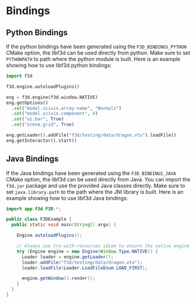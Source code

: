 # Bindings

## Python Bindings

If the python bindings have been generated using the `F3D_BINDINGS_PYTHON` CMake option, the libf3d can be used directly from python.
Make sure to set `PYTHONPATH` to path where the python module is built.
Here is an example showing how to use libf3d python bindings:

```python
import f3d

f3d.engine.autoloadPlugins()

eng = f3d.engine(f3d.window.NATIVE)
eng.getOptions()
  .set("model.scivis.array-name", "Normals")
  .set("model.scivis.component", 0)
  .set("ui.bar", True)
  .set("scene.grid", True)

eng.getLoader().addFile("f3d/testing/data/dragon.vtu").loadFile()
eng.getInteractor().start()
```

## Java Bindings

If the Java bindings have been generated using the `F3D_BINDINGS_JAVA` CMake option, the libf3d can be used directly from Java.
You can import the `f3d.jar` package and use the provided Java classes directly.
Make sure to set `java.library.path` to the path where the JNI library is built.
Here is an example showing how to use libf3d Java bindings:

```java
import app.f3d.F3D.*;

public class F3DExample {
  public static void main(String[] args) {

    Engine.autoloadPlugins();

    // Always use try-with-resources idiom to ensure the native engine is released
    try (Engine engine = new Engine(Window.Type.NATIVE)) {
      Loader loader = engine.getLoader();
      loader.addFile("f3d/testing/data/dragon.vtu");
      loader.loadFile(Loader.LoadFileEnum.LOAD_FIRST);

      engine.getWindow().render();
    }
  }
}
```
